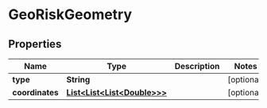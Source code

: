 
# GeoRiskGeometry

## Properties
Name | Type | Description | Notes
------------ | ------------- | ------------- | -------------
**type** | **String** |  |  [optional]
**coordinates** | [**List&lt;List&lt;List&lt;Double&gt;&gt;&gt;**](List.md) |  |  [optional]



